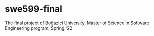 # swe599-final
The final project of Boğaziçi University, Master of Science in Software Engineering program, Spring '22
